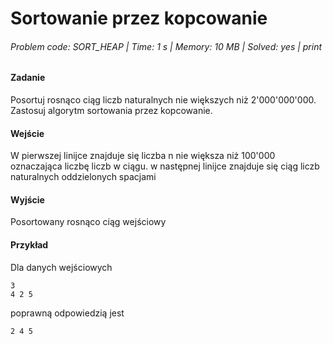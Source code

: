 # Sortowanie przez kopcowanie
###### Problem code: SORT_HEAP \| Time: 1 s \| Memory: 10 MB \| Solved: yes \| print

#### Zadanie
Posortuj rosnąco ciąg liczb naturalnych nie większych niż 2'000'000'000. Zastosuj algorytm sortowania przez kopcowanie.

#### Wejście
W pierwszej linijce znajduje się liczba n nie większa niż 100'000 oznaczająca liczbę liczb w ciągu. w następnej linijce znajduje się ciąg liczb naturalnych oddzielonych spacjami

#### Wyjście
Posortowany rosnąco ciąg wejściowy

#### Przykład
Dla danych wejściowych
```
3
4 2 5
```
poprawną odpowiedzią jest
```
2 4 5
```